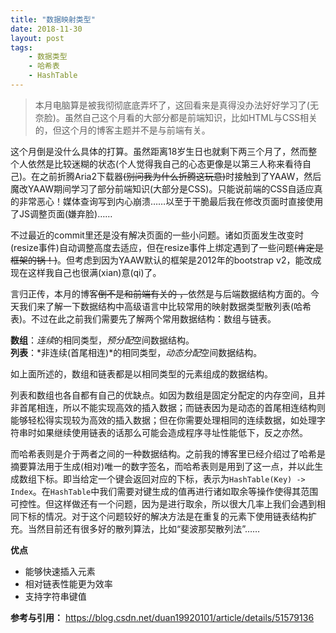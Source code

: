 ```yaml
---
title: "数据映射类型"
date: 2018-11-30
layout: post
tags:
    - 数据类型
    - 哈希表
    - HashTable
---
```



> 本月电脑算是被我彻彻底底弄坏了，这回看来是真得没办法好好学习了(无奈脸)。虽然自己这个月看的大部分都是前端知识，比如HTML与CSS相关的，但这个月的博客主题并不是与前端有关。

这个月倒是没什么具体的打算。虽然距离18岁生日也就剩下两三个月了，然而整个人依然是比较迷糊的状态(个人觉得我自己的心态更像是以第三人称来看待自己)。在之前折腾Aria2下载器~~(别问我为什么折腾这玩意)~~时接触到了YAAW，然后魔改YAAW期间学习了部分前端知识(大部分是CSS)。只能说前端的CSS自适应真的非常恶心！媒体查询写到内心崩溃……以至于干脆最后我在修改页面时直接使用了JS调整页面(嫌弃脸)……

不过最近的commit里还是没有解决页面的一些小问题。诸如页面发生改变时(resize事件)自动调整高度去适应，但在resize事件上绑定遇到了一些问题~~(肯定是框架的锅！)~~。但考虑到因为YAAW默认的框架是2012年的bootstrap v2，能改成现在这样我自己也很满(xian)意(qi)了。

言归正传，本月的博客~~倒不是和前端有关的
，~~依然是与后端数据结构方面的。今天我们来了解一下数据结构中高级语言中比较常用的映射数据类型散列表(哈希表)。不过在此之前我们需要先了解两个常用数据结构：数组与链表。

**数组**：*连续*的相同类型，*预分配*空间数据结构。  
**列表**：*非连续(首尾相连)*的相同类型，*动态分配*空间数据结构。  

如上面所述的，数组和链表都是以相同类型的元素组成的数据结构。

列表和数组也各自都有自己的优缺点。如因为数组是固定分配定的内存空间，且并非首尾相连，所以不能实现高效的插入数据；而链表因为是动态的首尾相连结构则能够轻松得实现较为高效的插入数据；但在你需要处理相同的连续数据，如处理字符串时如果继续使用链表的话那么可能会造成程序寻址性能低下，反之亦然。

而哈希表则是介于两者之间的一种数据结构。之前我的博客里已经介绍过了哈希是摘要算法用于生成(相对)唯一的数字签名，而哈希表则是用到了这一点，并以此生成数组下标。即当给定一个键会返回对应的下标，表示为`HashTable(Key) -> Index`。在`HashTable`中我们需要对键生成的值再进行诸如取余等操作使得其范围可控性。但这样做还有一个问题，因为是进行取余，所以很大几率上我们会遇到相同下标的情况。对于这个问题较好的解决方法是在重复的元素下使用链表结构扩充。当然目前还有很多好的散列算法，比如“斐波那契散列法”……

**优点**
- 能够快速插入元素
- 相对链表性能更为效率
- 支持字符串键值

**参考与引用：**
https://blog.csdn.net/duan19920101/article/details/51579136

